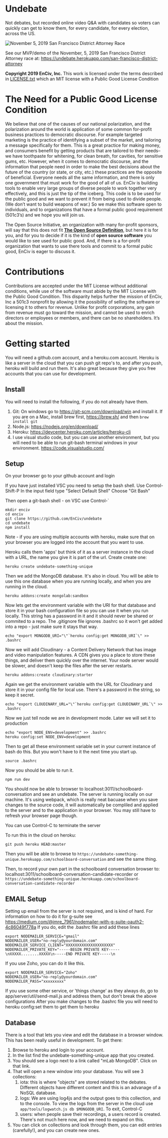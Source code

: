 # **Undebate**
Not debates, but recorded online video Q&A with candidates so voters can quickly can get to know them, for every candidate, for every election, across the US.

![November 5, 2019 San Francisco District Attorney Race](https://res.cloudinary.com/hf6mryjpf/image/upload/c_scale,w_360/v1573682312/2019Nov5_San_Francisco_Districe_Attorney_rtexr1.png)

See our MVP/demo of the November, 5, 2019 San Francisco District Attorney race at: https://undebate.herokuapp.com/san-francisco-district-attorney

**Copyright 2019 EnCiv, Inc.** This work is licensed under the terms described in [LICENSE.txt](https://github.com/EnCiv/undebate/blob/master/LICENSE.txt) which an MIT license with a Public Good License Condition

# The Need for a Public Good License Condition
We believe that one of the causes of our national polarization, and the polarization around the world is application of some common for-profit business practices to democratic discourse.  For example targeted marketing is the practice of identifying a subset of the market, and tailoring a message specifically for them.  This is a great practice for making money, and consumers benefit by getting products that are tailored to their needs– we have toothpaste for whitening, for clean breath, for cavities, for sensitive gums, etc.   However, when it comes to democratic discourse, and the information that people need in order to make the best decisions about the future of the country (or state, or city, etc.) these practices are the opposite of beneficial. Everyone needs all the same information, and there is only one government that must work for the good of all of us.  EnCiv is building tools to enable very large groups of diverse people to work together very effectively, and this is just the tip of the iceberg. This code is to be used for the public good and we want to prevent it from being used to divide people.  (We don’t want to build weapons of war.)  So we make this software open to individuals, and to organizations that have a formal public good requirement (501c3’s) and we hope you will join us. 

The Open Source Initiative, an organization with many for-profit sponsors, will say that this does not fit **[The Open Source Definition](https://opensource.org/osd)**, but here it is for you, and for you to decide if it is the kind of **open source software** you would like to see used for public good. And, if there is a for-profit organization that wants to use there tools and commit to a formal pubic good, EnCiv is eager to discuss it.

# Contributions
Contributions are accepted under the MIT License without additional conditions, while use of the software must abide by the MIT License with the Public Good Condition.  This disparity helps further the mission of EnCiv, Inc  a 501c3 nonprofit by allowing it the possibility of selling the software or licensing it to others for revenue. Unlike for profit corporations, any gain from revenue must go toward the mission, and cannot be used to enrich directors or employees or members, and there can be no shareholders.  It’s about the mission.

# Getting started
You will need a github.com account, and a heroku.com account.  Heroku is like a server in the cloud that you can push git repo's to, and after you push, heroku will build and run them. It's also great because they give you free accounts that you can use for development.

## Install
You will need to install the following, if you do not already have them.
1. Git: On windows go to https://git-scm.com/download/win and install it. If you are on a Mac, install brew first, https://brew.sh/ and then `brew install git`
2. Node.js: https://nodejs.org/en/download/
3. Heroku: https://devcenter.heroku.com/articles/heroku-cli
4. I use visual studio code, but you can use another environment, but you will need to be able to run git-bash terminal windows in your environment.
https://code.visualstudio.com/

## Setup
On your browser go to your github account and login 

If you have just installed VSC you need to setup the bash shell. Use Control-Shift-P
In the input field type "Select Default Shell" 
Choose "Git Bash"

Then open a git-bash shell - on VSC use Control-\`

    mkdir enciv
    cd enciv
    git clone https://github.com/EnCiv/undebate
    cd undebate
    npm install

Note - if you are using multiple accounts with heroku, make sure that on your browser you are logged into the account that you want to use.

Heroku calls them 'apps' but think of it as a server instance in the cloud with a URL, the name you give it is part of the url. Create create one:

    heroku create undebate-something-unique

Then we add the MongoDB database. It's also in cloud. You will be able to use this one database when you are running locally, and when you are running in the cloud. 

    heroku addons:create mongolab:sandbox

Now lets get the environment variable with the URI for that database and store it in your bash configuration file so you can use it when you run locally.  This string has a password in it and it should never be shared or commited to a repo.  The .gitignore file ignores .bashrc so it won't get added into a repo - just make sure it stays that way.

    echo "export MONGODB_URI="\"`heroku config:get MONGODB_URI`\" >> .bashrc

Now we will add Cloudinary - a Content Delivery Network that has image and video manipulation features.  A CDN gives you a place to store these things, and deliver them quickly over the internet.   Your node server would be slower, and doesn't keep the files after the server restarts.

    heroku addons:create cloudinary:starter

Again we get the environment variable with the URL for Cloudinary and store it in your config file for local use.  There's a password in the string, so keep it secret.

    echo "export CLOUDINARY_URL="\"`heroku config:get CLOUDINARY_URL`\" >> .bashrc

Now we just tell node we are in development mode.  Later we will set it to production

    echo "export NODE_ENV=development" >> .bashrc
    heroku config:set NODE_ENV=development

Then to get all these environment variable set in your current instance of bash do this. But you won't have to it the next time you start up.

    source .bashrc

Now you should be able to run it.

    npm run dev

You should now be able to browser to localhost:3011/schoolboard-conversation and see an undebate.  The server is running locally on our machine.  It's using webpack, which is really neat bacuase when you save changes to the source code, it will automatically be compliled and applied to the server and to the application in your browser.   You may still have to refresh your browser page though.

You can use Control-C to terminate the server

To run this in the cloud on heroku:

    git push heroku HEAD:master

Then you will be able to browse to `https://undebate-something-unique.herokuapp.com/schoolboard-conversation` and see the same thing.

Then, to record your own part in the schoolboard conversation browser to: localhost:3011/schoolboard-conversation-candidate-recorder or `https://undebate-something-unique.herokuapp.com/schoolboard-conversation-candidate-recorder`

## EMAIL Setup
Setting up email from the server is not required, and is kind of hard. For information on how to do it for g-suite see https://medium.com/@imre_7961/nodemailer-with-g-suite-oauth2-4c86049f778a
If you do, edit the .bashrc file and add these lines

    export NODEMAILER_SERVICE="gmail"
    NODEMAILER_USER="no-reply@yourdomain.com"
    NODEMAILER_SERVICE_CLIENT="XXXXXXXXXXXXXXXXXXXXX"
    NODEMAILER_PRIVATE_KEY="-----BEGIN PRIVATE KEY-----\nXXXXX........XXXXX\n-----END PRIVATE KEY-----\n

If you use Zoho, you can do it like this.

    export NODEMAILER_SERVICE="Zoho"
    NODEMAILER_USER="no-reply@yourdomain.com"
    NODEMAILER_PASS="xxxxxxxxx"

If you use some other service, or 'things change' as they always do, go to app/server/util/send-mail.js and address them, but don't break the above configurations
After you make changes to the .bashrc file you will need to heroku config:set them to get them to heroku

## Database
There is a tool that lets you view and edit the database in a browser window.  This has been really useful in development. To get there:
1. Browse to heroku and login to your account.
2. In the list find the undebate-something-unique app that you created.
3. You should see a logo next to a link called "mLab MongoDB".  Click on that link.
4. That will open a new window into your database.  You will see 3 collections:
    1. iota: this is where "objects" are stored related to the debates. Different objects have different content and this is an advanage of a NoSQL database. 
    2. logs: We are using log4js and the output goes to this collection, and to the console.  To view the logs from the server in the cloud use `app/tools/logwatch.js db $MONGODB_URI`.  To exit, Control-C
    3. users: when people save their recordings, a users record is created.  There's not much here now, and we need to expand on this.
5. You can click on collections and look through them, you can edit entries (carefully!), and you can create new ones.
